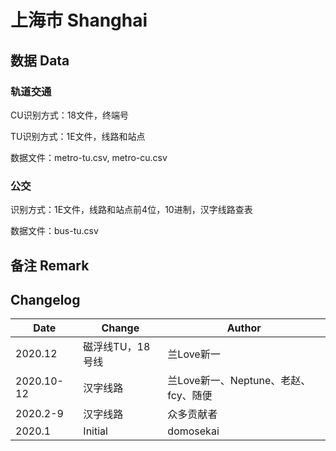 # 上海市 Shanghai

## 数据 Data

### 轨道交通

CU识别方式：18文件，终端号

TU识别方式：1E文件，线路和站点

数据文件：metro-tu.csv, metro-cu.csv

### 公交

识别方式：1E文件，线路和站点前4位，10进制，汉字线路查表

数据文件：bus-tu.csv

## 备注 Remark

## Changelog

Date | Change | Author
-----|--------|-------
2020.12 | 磁浮线TU，18号线 | 兰Love新一
2020.10-12 | 汉字线路 | 兰Love新一、Neptune、老赵、fcy、随便
2020.2-9 | 汉字线路 | 众多贡献者
2020.1 | Initial | domosekai
